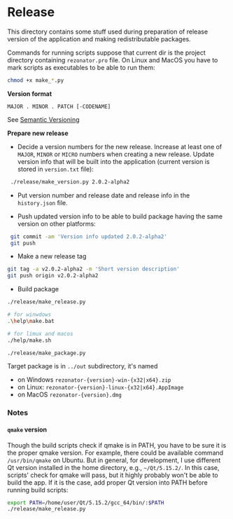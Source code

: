 # Release

This directory contains some stuff used during preparation of release version of the application and making redistributable packages.

Commands for running scripts suppose that current dir is the project directory containing `rezonator.pro` file. On Linux and MacOS you have to mark scripts as executables to be able to run them:

```bash
chmod +x make_*.py
```

**Version format**

```
MAJOR . MINOR . PATCH [-CODENAME]
```

See [Semantic Versioning](https://semver.org)


**Prepare new release**

- Decide a version numbers for the new release. Increase at least one of `MAJOR`, `MINOR` or `MICRO` numbers when creating a new release. Update version info that will be built into the application (current version is stored in `version.txt` file):

```bash
 ./release/make_version.py 2.0.2-alpha2
```

* Put version number and release date and release info in the `history.json` file.

* Push updated version info to be able to build package having the same version on other platforms:

```bash
 git commit -am 'Version info updated 2.0.2-alpha2'
 git push
```

* Make a new release tag

```bash
git tag -a v2.0.2-alpha2 -m 'Short version description'
git push origin v2.0.2-alpha2
```

* Build package

```bash
./release/make_release.py

# for winwdows
.\help\make.bat

# for limux and macos
./help/make.sh

./release/make_package.py
```

Target package is in `../out` subdirectory, it's named

- on Windows `rezonator-{version}-win-{x32|x64}.zip`
- on Linux: `rezonator-{version}-linux-{x32|x64}.AppImage`
- on MacOS `rezonator-{version}.dmg`

### Notes

#### `qmake` version

Though the build scripts check if qmake is in PATH, you have to be sure it is the proper qmake version. For example, there could be available command `/usr/bin/qmake` on Ubuntu. But in general, for development, I use different Qt version installed in the home directory, e.g., `~/Qt/5.15.2/`. In this case, scripts' check for qmake will pass, but it highly probably won't be able to build the app. If it is the case, add proper Qt version into PATH before running build scripts:

```bash
export PATH=/home/user/Qt/5.15.2/gcc_64/bin/:$PATH
./release/make_release.py
```

